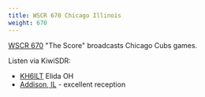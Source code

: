 ```yaml
---
title: WSCR 670 Chicago Illinois
weight: 670
---
```

[WSCR 670] "The Score" broadcasts Chicago Cubs games.

Listen via KiwiSDR:

* [KH6ILT](http://65.29.112.189:8073/?f=670.00amz10) Elida OH
* [Addison, IL](http://kiwi.rfoverride.com:18073/?f=670.00amz4) - excellent reception

[WSCR 670]:https://670thescore.radio.com/
